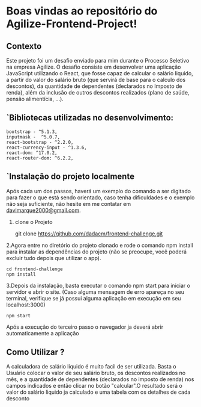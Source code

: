 # Boas vindas ao repositório do Agilize-Frontend-Project!
## Contexto
Este projeto foi um desafio enviado para mim durante o Processo Seletivo na empresa Agilize. O desafio consiste em desenvolver uma aplicação JavaScript utilizando o React, que  fosse capaz de calcular o salário liquido, a partir do valor do salário bruto (que servirá de base para o calculo dos descontos), da quantidade de dependentes (declarados no Imposto de renda), além da inclusão de outros descontos realizados (plano de saúde, pensão alimentícia, ...).

## `Bibliotecas utilizadas no desenvolvimento:
    bootstrap - ^5.1.3,
    inputmask -  ^5.0.7,
    react-bootstrap - ^2.2.0,
    react-currency-input - ^1.3.6,
    react-dom: ^17.0.2,
    react-router-dom: ^6.2.2,


## `Instalação do projeto localmente
Após cada um dos passos, haverá um exemplo do comando a ser digitado para fazer o que está sendo orientado, caso tenha dificuldades e o exemplo não seja suficiente, não hesite em me contatar em davimarque2000@gmail.com.

1. clone o Projeto

    git clone https://github.com/dadacm/frontend-challenge.git

2.Agora entre no diretório do projeto clonado e rode o comando npm install para instalar as dependências do projeto (não se preocupe, você poderá excluir tudo depois que utilizar o app).

    cd frontend-challenge
    npm install
  
 3.Depois da instalação, basta executar o comando npm start para iniciar o servidor e abrir o site. (Caso alguma mensagem de erro apareça no seu terminal, verifique se já possui alguma aplicação em execução em seu localhost:3000)

    npm start

Após a execução do terceiro passo o navegador ja deverá abrir automaticamente a aplicação

## Como Utilizar ?
A calculadora de salário liquido é muito facil de ser utilizada. Basta o Usuário colocar o valor de seu salário bruto, os descontos realizados no mês, e a quantidade de dependentes (declarados no imposto de renda) nos campos indicados e então clicar no botão "calcular".O resultado será o valor do salário liquido ja calculado e uma tabela com os detalhes de cada desconto    
